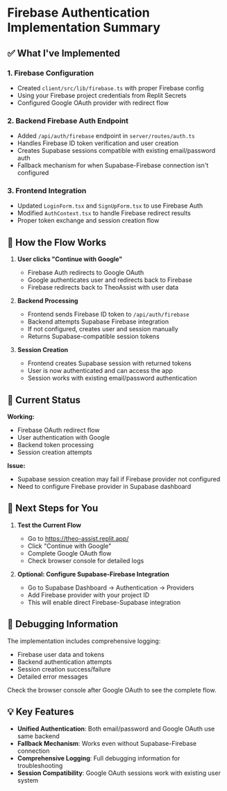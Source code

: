 # Firebase Authentication Implementation Summary

## ✅ What I've Implemented

### 1. Firebase Configuration
- Created `client/src/lib/firebase.ts` with proper Firebase config
- Using your Firebase project credentials from Replit Secrets
- Configured Google OAuth provider with redirect flow

### 2. Backend Firebase Auth Endpoint
- Added `/api/auth/firebase` endpoint in `server/routes/auth.ts`
- Handles Firebase ID token verification and user creation
- Creates Supabase sessions compatible with existing email/password auth
- Fallback mechanism for when Supabase-Firebase connection isn't configured

### 3. Frontend Integration
- Updated `LoginForm.tsx` and `SignUpForm.tsx` to use Firebase Auth
- Modified `AuthContext.tsx` to handle Firebase redirect results
- Proper token exchange and session creation flow

## 🔄 How the Flow Works

1. **User clicks "Continue with Google"**
   - Firebase Auth redirects to Google OAuth
   - Google authenticates user and redirects back to Firebase
   - Firebase redirects back to TheoAssist with user data

2. **Backend Processing**
   - Frontend sends Firebase ID token to `/api/auth/firebase`
   - Backend attempts Supabase Firebase integration
   - If not configured, creates user and session manually
   - Returns Supabase-compatible session tokens

3. **Session Creation**
   - Frontend creates Supabase session with returned tokens
   - User is now authenticated and can access the app
   - Session works with existing email/password authentication

## 🔧 Current Status

**Working:** 
- Firebase OAuth redirect flow
- User authentication with Google
- Backend token processing
- Session creation attempts

**Issue:** 
- Supabase session creation may fail if Firebase provider not configured
- Need to configure Firebase provider in Supabase dashboard

## 🎯 Next Steps for You

1. **Test the Current Flow**
   - Go to https://theo-assist.replit.app/
   - Click "Continue with Google"
   - Complete Google OAuth flow
   - Check browser console for detailed logs

2. **Optional: Configure Supabase-Firebase Integration**
   - Go to Supabase Dashboard → Authentication → Providers
   - Add Firebase provider with your project ID
   - This will enable direct Firebase-Supabase integration

## 🐛 Debugging Information

The implementation includes comprehensive logging:
- Firebase user data and tokens
- Backend authentication attempts
- Session creation success/failure
- Detailed error messages

Check the browser console after Google OAuth to see the complete flow.

## 💡 Key Features

- **Unified Authentication**: Both email/password and Google OAuth use same backend
- **Fallback Mechanism**: Works even without Supabase-Firebase connection
- **Comprehensive Logging**: Full debugging information for troubleshooting
- **Session Compatibility**: Google OAuth sessions work with existing user system